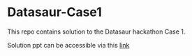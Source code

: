 # Datasaur-Case1
This repo contains solution to the Datasaur hackathon Case 1.

Solution ppt can be accessible via this [link](https://docs.google.com/presentation/d/17zr9uGyFILEj1IjM6vhpqpYaBHZxCFvn4CKDJOfGdSk/edit?usp=sharing)
